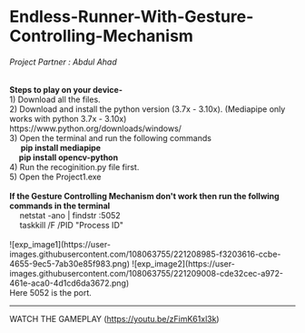 # Endless-Runner-With-Gesture-Controlling-Mechanism
<h6>Project Partner : Abdul Ahad</h6>
<strong>Steps to play on your device-</strong> <br>
1) Download all the files. <br>
2) Download and install the python version (3.7x - 3.10x). (Mediapipe only works with python 3.7x - 3.10x) <br>
https://www.python.org/downloads/windows/ <br>
3) Open the terminal and run the following commands <br>
   &nbsp&nbsp&nbsp&nbsp&nbsp<strong>pip install mediapipe <br>
   &nbsp&nbsp&nbsp&nbsp&nbsppip install opencv-python </strong> <br>
4) Run the recoginition.py file first. <br>
5) Open the Project1.exe <br>

<br>
<strong> If the Gesture Controlling Mechanism don't work then run the follwing commands in the terminal </strong> <br>
&emsp; netstat -ano | findstr :5052 <br>
&emsp; taskkill /F /PID "Process ID" <br><br>
![exp_image1](https://user-images.githubusercontent.com/108063755/221208985-f3203616-ccbe-4655-9ec5-7ab30e85f983.png)
![exp_image2](https://user-images.githubusercontent.com/108063755/221209008-cde32cec-a972-461e-aca0-4d1cd6da3672.png) <br>
Here 5052 is the port.

---------------------------------------------------------------------------
WATCH THE GAMEPLAY
(https://youtu.be/zFimK61xl3k)
